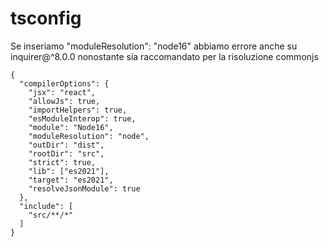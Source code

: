 # tsconfig

Se inseriamo "moduleResolution": "node16" abbiamo errore anche su inquirer@^8.0.0 nonostante sia raccomandato per la risoluzione commonjs

```
{
  "compilerOptions": {
    "jsx": "react",
    "allowJs": true,
    "importHelpers": true,
    "esModuleInterop": true,
    "module": "Node16",
    "moduleResolution": "node",
    "outDir": "dist",
    "rootDir": "src",
    "strict": true,
    "lib": ["es2021"],
    "target": "es2021",
    "resolveJsonModule": true
  },
  "include": [
    "src/**/*"
  ]
}
```